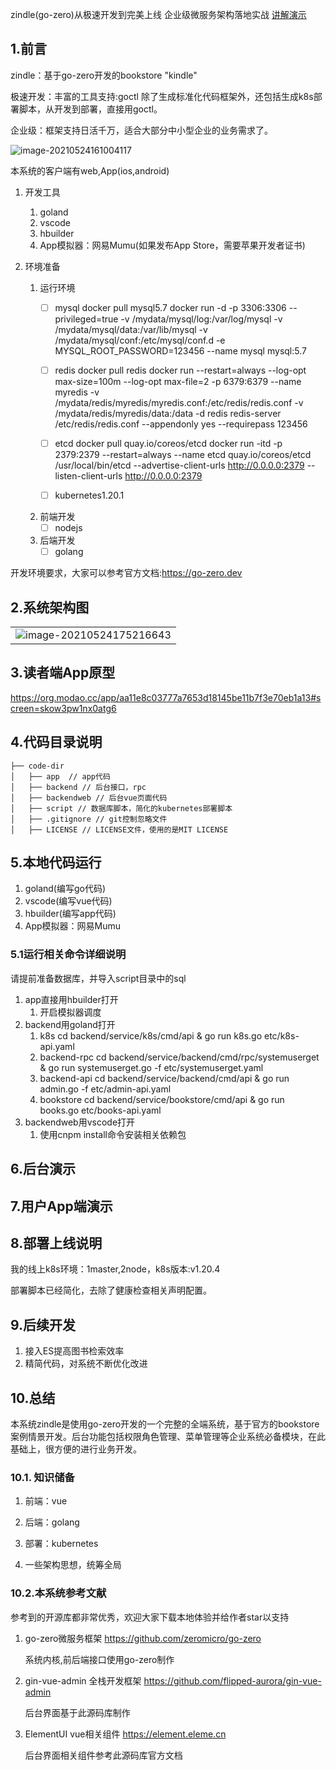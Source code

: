 zindle(go-zero)从极速开发到完美上线 企业级微服务架构落地实战 [讲解演示](https://www.bilibili.com/video/BV1Z54y1V7Ze/)



## 1.前言

zindle：基于go-zero开发的bookstore "kindle"

极速开发：丰富的工具支持:goctl 除了生成标准化代码框架外，还包括生成k8s部署脚本，从开发到部署，直接用goctl。

企业级：框架支持日活千万，适合大部分中小型企业的业务需求了。

![image-20210524161004117](https://user-images.githubusercontent.com/20268389/119350328-c5f0a000-bcd1-11eb-8ee8-56137177e1c9.png)

本系统的客户端有web,App(ios,android)

1. 开发工具
   1. goland
   2. vscode
   3. hbuilder
   4. App模拟器：网易Mumu(如果发布App Store，需要苹果开发者证书)

2. 环境准备
   1. 运行环境
      - [ ] mysql
         docker pull mysql5.7
         docker run -d -p 3306:3306 --privileged=true -v /mydata/mysql/log:/var/log/mysql -v /mydata/mysql/data:/var/lib/mysql -v /mydata/mysql/conf:/etc/mysql/conf.d -e MYSQL_ROOT_PASSWORD=123456  --name mysql mysql:5.7
      - [ ] redis
         docker pull redis
         docker run --restart=always --log-opt max-size=100m --log-opt max-file=2 -p 6379:6379 --name myredis -v /mydata/redis/myredis/myredis.conf:/etc/redis/redis.conf -v /mydata/redis/myredis/data:/data -d redis redis-server /etc/redis/redis.conf  --appendonly yes  --requirepass 123456
      - [ ] etcd
         docker pull quay.io/coreos/etcd
         docker run -itd -p 2379:2379 --restart=always --name etcd quay.io/coreos/etcd /usr/local/bin/etcd --advertise-client-urls http://0.0.0.0:2379 --listen-client-urls http://0.0.0.0:2379

      - [ ] kubernetes1.20.1
   2. 前端开发
      - [ ] nodejs
   3. 后端开发
      - [ ] golang

开发环境要求，大家可以参考官方文档:https://go-zero.dev

## 2.系统架构图

|                                                              |
| ------------------------------------------------------------ |
| ![image-20210524175216643](https://user-images.githubusercontent.com/20268389/119350501-005a3d00-bcd2-11eb-80a7-1bc83d1dd8c8.png) |



## 3.读者端App原型

https://org.modao.cc/app/aa11e8c03777a7653d18145be11b7f3e70eb1a13#screen=skow3pw1nx0atg6



## 4.代码目录说明

```
├── code-dir
│   ├── app  // app代码
│   ├── backend // 后台接口，rpc
│   ├── backendweb // 后台vue页面代码
│   ├── script // 数据库脚本，简化的kubernetes部署脚本
│   ├── .gitignore // git控制忽略文件
│   ├── LICENSE // LICENSE文件，使用的是MIT LICENSE

```

## 5.本地代码运行

1. goland(编写go代码)
2. vscode(编写vue代码)
3. hbuilder(编写app代码)
4. App模拟器：网易Mumu

### 5.1运行相关命令详细说明

请提前准备数据库，并导入script目录中的sql

1. app直接用hbuilder打开
   1. 开启模拟器调度
2. backend用goland打开
   1. k8s            cd backend/service/k8s/cmd/api & go run k8s.go etc/k8s-api.yaml  
   2. backend-rpc    cd backend/service/backend/cmd/rpc/systemuserget & go run systemuserget.go -f etc/systemuserget.yaml
   3. backend-api    cd backend/service/backend/cmd/api & go run admin.go -f etc/admin-api.yaml
   4. bookstore      cd backend/service/bookstore/cmd/api & go run books.go etc/books-api.yaml
3. backendweb用vscode打开
   1. 使用cnpm install命令安装相关依赖包

## 6.后台演示



## 7.用户App端演示



## 8.部署上线说明

我的线上k8s环境：1master,2node，k8s版本:v1.20.4

部署脚本已经简化，去除了健康检查相关声明配置。



## 9.后续开发

1. 接入ES提高图书检索效率
2. 精简代码，对系统不断优化改进



## 10.总结

本系统zindle是使用go-zero开发的一个完整的全端系统，基于官方的bookstore案例情景开发。后台功能包括权限角色管理、菜单管理等企业系统必备模块，在此基础上，很方便的进行业务开发。

### 10.1. 知识储备

1. 前端：vue

2. 后端：golang

3. 部署：kubernetes

4. 一些架构思想，统筹全局

### 10.2.本系统参考文献

参考到的开源库都非常优秀，欢迎大家下载本地体验并给作者star以支持

1. go-zero微服务框架 https://github.com/zeromicro/go-zero
   
   系统内核,前后端接口使用go-zero制作


2. gin-vue-admin 全栈开发框架 https://github.com/flipped-aurora/gin-vue-admin

   后台界面基于此源码库制作

3. ElementUI vue相关组件 https://element.eleme.cn
   
   后台界面相关组件参考此源码库官方文档
